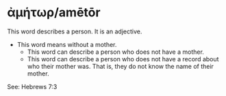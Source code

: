 # ἀμήτωρ/amētōr

This word describes a person. It is an adjective. 

* This word means without a mother.
    * This word can describe a person who does not have a mother.
    * This word can describe a person who does not have a record about who their mother was. That is, they do not know the name of their mother. 


See: Hebrews 7:3

